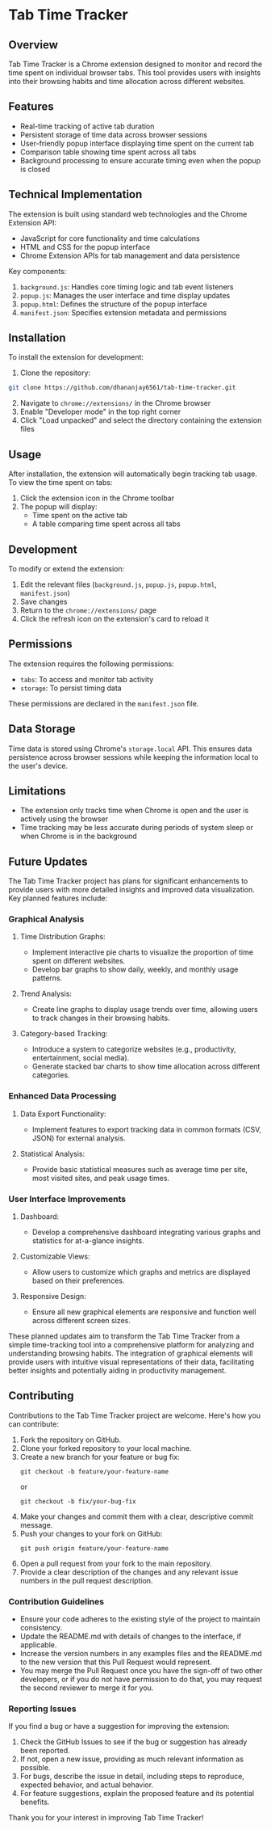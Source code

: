 # Tab Time Tracker

## Overview

Tab Time Tracker is a Chrome extension designed to monitor and record the time spent on individual browser tabs. This tool provides users with insights into their browsing habits and time allocation across different websites.

## Features

- Real-time tracking of active tab duration
- Persistent storage of time data across browser sessions
- User-friendly popup interface displaying time spent on the current tab
- Comparison table showing time spent across all tabs
- Background processing to ensure accurate timing even when the popup is closed

## Technical Implementation

The extension is built using standard web technologies and the Chrome Extension API:

- JavaScript for core functionality and time calculations
- HTML and CSS for the popup interface
- Chrome Extension APIs for tab management and data persistence

Key components:

1. `background.js`: Handles core timing logic and tab event listeners
2. `popup.js`: Manages the user interface and time display updates
3. `popup.html`: Defines the structure of the popup interface
4. `manifest.json`: Specifies extension metadata and permissions

## Installation

To install the extension for development:

1.  Clone the repository:
   ```bash
   git clone https://github.com/dhananjay6561/tab-time-tracker.git
   ```
2. Navigate to `chrome://extensions/` in the Chrome browser
3. Enable "Developer mode" in the top right corner
4. Click "Load unpacked" and select the directory containing the extension files

## Usage

After installation, the extension will automatically begin tracking tab usage. To view the time spent on tabs:

1. Click the extension icon in the Chrome toolbar
2. The popup will display:
   - Time spent on the active tab
   - A table comparing time spent across all tabs

## Development

To modify or extend the extension:

1. Edit the relevant files (`background.js`, `popup.js`, `popup.html`, `manifest.json`)
2. Save changes
3. Return to the `chrome://extensions/` page
4. Click the refresh icon on the extension's card to reload it

## Permissions

The extension requires the following permissions:

- `tabs`: To access and monitor tab activity
- `storage`: To persist timing data

These permissions are declared in the `manifest.json` file.

## Data Storage

Time data is stored using Chrome's `storage.local` API. This ensures data persistence across browser sessions while keeping the information local to the user's device.

## Limitations

- The extension only tracks time when Chrome is open and the user is actively using the browser
- Time tracking may be less accurate during periods of system sleep or when Chrome is in the background

## Future Updates

The Tab Time Tracker project has plans for significant enhancements to provide users with more detailed insights and improved data visualization. Key planned features include:

### Graphical Analysis

1. Time Distribution Graphs:
   - Implement interactive pie charts to visualize the proportion of time spent on different websites.
   - Develop bar graphs to show daily, weekly, and monthly usage patterns.

2. Trend Analysis:
   - Create line graphs to display usage trends over time, allowing users to track changes in their browsing habits.

3. Category-based Tracking:
   - Introduce a system to categorize websites (e.g., productivity, entertainment, social media).
   - Generate stacked bar charts to show time allocation across different categories.

### Enhanced Data Processing

1. Data Export Functionality:
   - Implement features to export tracking data in common formats (CSV, JSON) for external analysis.

2. Statistical Analysis:
   - Provide basic statistical measures such as average time per site, most visited sites, and peak usage times.

### User Interface Improvements

1. Dashboard:
   - Develop a comprehensive dashboard integrating various graphs and statistics for at-a-glance insights.

2. Customizable Views:
   - Allow users to customize which graphs and metrics are displayed based on their preferences.

3. Responsive Design:
   - Ensure all new graphical elements are responsive and function well across different screen sizes.

These planned updates aim to transform the Tab Time Tracker from a simple time-tracking tool into a comprehensive platform for analyzing and understanding browsing habits. The integration of graphical elements will provide users with intuitive visual representations of their data, facilitating better insights and potentially aiding in productivity management.

## Contributing

Contributions to the Tab Time Tracker project are welcome. Here's how you can contribute:

1. Fork the repository on GitHub.
2. Clone your forked repository to your local machine.
3. Create a new branch for your feature or bug fix:
   ```
   git checkout -b feature/your-feature-name
   ```
   or
   ```
   git checkout -b fix/your-bug-fix
   ```
4. Make your changes and commit them with a clear, descriptive commit message.
5. Push your changes to your fork on GitHub:
   ```
   git push origin feature/your-feature-name
   ```
6. Open a pull request from your fork to the main repository.
7. Provide a clear description of the changes and any relevant issue numbers in the pull request description.

### Contribution Guidelines

- Ensure your code adheres to the existing style of the project to maintain consistency.
- Update the README.md with details of changes to the interface, if applicable.
- Increase the version numbers in any examples files and the README.md to the new version that this Pull Request would represent.
- You may merge the Pull Request once you have the sign-off of two other developers, or if you do not have permission to do that, you may request the second reviewer to merge it for you.

### Reporting Issues

If you find a bug or have a suggestion for improving the extension:

1. Check the GitHub Issues to see if the bug or suggestion has already been reported.
2. If not, open a new issue, providing as much relevant information as possible.
3. For bugs, describe the issue in detail, including steps to reproduce, expected behavior, and actual behavior.
4. For feature suggestions, explain the proposed feature and its potential benefits.



Thank you for your interest in improving Tab Time Tracker!
